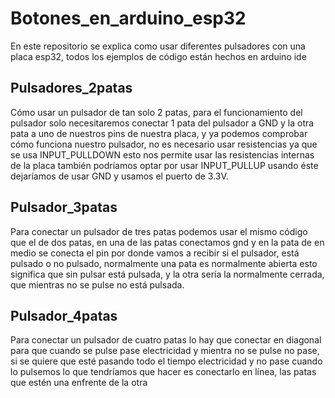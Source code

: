 # Botones_en_arduino_esp32
En este repositorio se explica como usar diferentes pulsadores con una placa esp32, todos los ejemplos de código están hechos en arduino ide

## Pulsadores_2patas
Cómo usar un pulsador de tan solo 2 patas, para el funcionamiento del pulsador solo necesitaremos conectar 1 pata del pulsador a GND y la otra pata a uno de nuestros pins de nuestra placa, y ya podemos comprobar cómo funciona nuestro pulsador, no es necesario usar resistencias ya que se usa INPUT_PULLDOWN esto nos permite usar las resistencias internas de la placa también podríamos optar por usar INPUT_PULLUP usando éste dejaríamos de usar GND y usamos el puerto de 3.3V.

## Pulsador_3patas
Para conectar un pulsador de tres patas podemos usar el mismo código que el de dos patas, en una de las patas conectamos gnd y en la pata de en medio se conecta el pin por donde vamos a recibir si el pulsador, está pulsado o no pulsado, normalmente una pata es normalmente abierta esto significa que sin pulsar está pulsada, y la otra sería la normalmente cerrada, que mientras no se pulse no está pulsada.

## Pulsador_4patas
Para conectar un pulsador de cuatro patas lo hay que conectar en diagonal para que cuando se pulse pase electricidad y mientra no se pulse no pase, si se quiere que esté pasando todo el tiempo electricidad y no pase cuando lo pulsemos lo que tendríamos que hacer es conectarlo en línea, las patas que estén una enfrente de la otra
